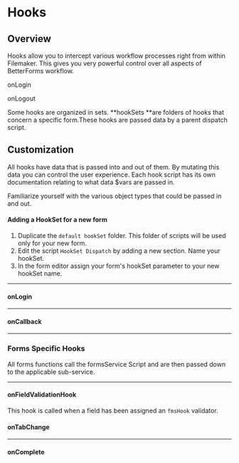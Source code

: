 # Hooks

## Overview

Hooks allow you to intercept various workflow processes right from within Filemaker. This gives you very powerful control over all aspects of BetterForms workflow.

onLogin

onLogout

Some hooks are organized in sets. **hookSets **are folders of hooks that concern a specific form.These hooks are passed data by a parent dispatch script.

## Customization

All hooks have data that is passed into and out of them. By mutating this data you can control the user experience.  Each hook script has its own documentation relating to what data $vars are passed in.

Familiarize yourself with the various object types that could be passed in and out.

#### Adding a HookSet for a new form

1. Duplicate the `default hookSet` folder. This folder of scripts will be used only for your new form.
2. Edit the script `HookSet Dispatch` by adding a new section. Name your hookSet. 
3. In the form editor assign your form's hookSet parameter to your new hookSet name.

---

#### onLogin

---

#### onCallback

---

### Forms Specific Hooks

All forms functions call the formsService Script and are then passed down to the applicable sub-service.

---

#### onFieldValidationHook

This hook is called when a field has been assigned an `fmsHook` validator.

#### 

#### 

#### 

#### 

#### 

#### onTabChange

---

#### onComplete



